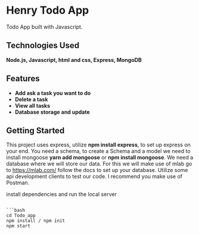 # Henry Todo App

Todo App built with Javascript.

## Technologies Used

**Node.js, Javascript, html and css, Express, MongoDB**

## Features

- **Add ask a task you want to do**
- **Delete a task**
- **View all tasks**
- **Database storage and update**

## Getting Started

This project uses express, utilize **npm install express**, to set up express on your end. You need a schema, to create a Schema and a model we need to install mongoose **yarn add mongoose** or **npm install mongoose**. We need a database where we will store our data. For this we will make use of mlab go to https://mlab.com/ follow the docs to set up your database. Utilize some api development clients to test our code. I recommend you make use of Postman.

install dependencies and run the local server

````

```bash
cd Todo_app
npm install / npm init
npm start
````
